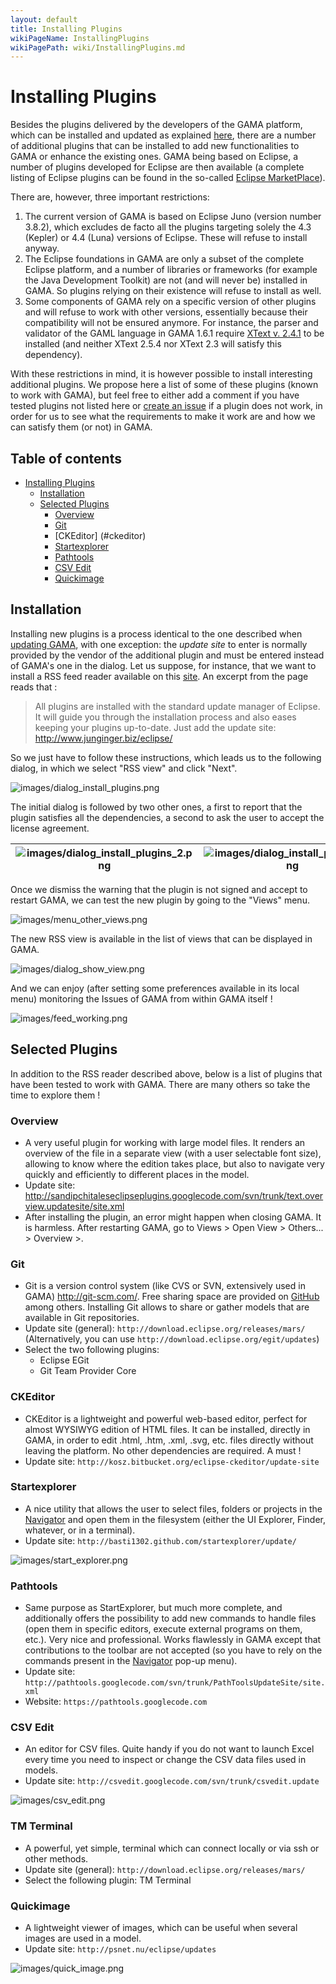 ```yaml
---
layout: default
title: Installing Plugins
wikiPageName: InstallingPlugins
wikiPagePath: wiki/InstallingPlugins.md
---
```

# Installing Plugins

Besides the plugins delivered by the developers of the GAMA platform, which can be installed and updated as explained [here](Updating), there are a number of additional plugins that can be installed to add new functionalities to GAMA or enhance the existing ones. GAMA being based on Eclipse, a number of plugins developed for Eclipse are then available (a complete listing of Eclipse plugins can be found in the so-called [Eclipse MarketPlace](http://marketplace.eclipse.org)).

There are, however, three important restrictions:

1. The current version of GAMA is based on Eclipse Juno (version number 3.8.2), which excludes de facto all the plugins targeting solely the 4.3 (Kepler) or 4.4 (Luna) versions of Eclipse. These will refuse to install anyway.
2. The Eclipse foundations in GAMA are only a subset of the complete Eclipse platform, and a number of libraries or frameworks (for example the Java Development Toolkit) are not (and will never be) installed in GAMA. So plugins relying on their existence will refuse to install as well.
3. Some components of GAMA rely on a specific version of other plugins and will refuse to work with other versions, essentially because their compatibility will not be ensured anymore. For instance, the parser and validator of the GAML language in GAMA 1.6.1 require [XText v. 2.4.1](http://www.eclipse.org/Xtext/) to be installed (and neither XText 2.5.4 nor XText 2.3 will satisfy this dependency).

With these restrictions in mind, it is however possible to install interesting additional plugins. We propose here a list of some of these plugins (known to work with GAMA), but feel free to either add a comment if you have tested plugins not listed here or [create an issue](Troubleshooting) if a plugin does not work, in order for us to see what the requirements to make it work are and how we can satisfy them (or not) in GAMA.

## Table of contents 

* [Installing Plugins](#installing-plugins)
	* [Installation](#installation)
	* [Selected Plugins](#selected-plugins)
		* [Overview](#overview)
		* [Git](#git)
		* [CKEditor] (#ckeditor)
		* [Startexplorer](#startexplorer)
		* [Pathtools](#pathtools)
		* [CSV Edit](#csv-edit)
		* [Quickimage](#quickimage)


## Installation
Installing new plugins is a process identical to the one described when [updating GAMA](Updating), with one exception: the _update site_ to enter is normally provided by the vendor of the additional plugin and must be entered instead of GAMA's one in the dialog. Let us suppose, for instance, that we want to install a RSS feed reader available on this [site](http://junginger.biz/eclipse/).
An excerpt from the page reads that :

> All plugins are installed with the standard update manager of Eclipse. It will guide you through the installation process and also eases keeping your plugins up-to-date. Just add the update site: http://www.junginger.biz/eclipse/

So we just have to follow these instructions, which leads us to the following dialog, in which we select "RSS view" and click "Next".

![images/dialog_install_plugins.png](resources/images/installationAndLaunching/dialog_install_plugins.png)

The initial dialog is followed by two other ones, a first to report that the plugin satisfies all the dependencies, a second to ask the user to accept the license agreement.



|![images/dialog_install_plugins_2.png](resources/images/installationAndLaunching/dialog_install_plugins_2.png)|![images/dialog_install_plugins_3.png](resources/images/installationAndLaunching/dialog_install_plugins_3.png)|
|---|---|

Once we dismiss the warning that the plugin is not signed and accept to restart GAMA, we can test the new plugin by going to the "Views" menu.

![images/menu_other_views.png](resources/images/installationAndLaunching/menu_other_views.png)


The new RSS view is available in the list of views that can be displayed in GAMA.

![images/dialog_show_view.png](resources/images/installationAndLaunching/dialog_show_view.png)


And we can enjoy (after setting some preferences available in its local menu) monitoring the Issues of GAMA from within GAMA itself !

![images/feed_working.png](resources/images/installationAndLaunching/feed_working.png)





## Selected Plugins
In addition to the RSS reader described above, below is a list of plugins that have been tested to work with GAMA. There are many others so take the time to explore them !

### Overview
  * A very useful plugin for working with large model files. It renders an overview of the file in a separate view (with a user selectable font size), allowing to know where the edition takes place, but also to navigate very quickly and efficiently to different places in the model.
  * Update site: http://sandipchitaleseclipseplugins.googlecode.com/svn/trunk/text.overview.updatesite/site.xml
  * After installing the plugin, an error might happen when closing GAMA. It is harmless. After restarting GAMA, go to Views > Open View > Others... > Overview >.

### Git
  * Git is a version control system (like CVS or SVN, extensively used in GAMA) http://git-scm.com/. Free sharing space are provided on [GitHub](https://github.com/) among others. Installing Git allows to share or gather models that are available in Git repositories.
  * Update site (general): `http://download.eclipse.org/releases/mars/` (Alternatively, you can use `http://download.eclipse.org/egit/updates`)
  * Select the two following plugins:
    * Eclipse EGit
    * Git Team Provider Core
    
### CKEditor
  * CKEditor is a lightweight and powerful web-based editor, perfect for almost WYSIWYG edition of HTML files. It can be installed, directly in GAMA, in order to edit .html, .htm, .xml, .svg, etc. files directly without leaving the platform. No other dependencies are required. A must ! 
  * Update site: `http://kosz.bitbucket.org/eclipse-ckeditor/update-site`

### Startexplorer
  * A nice utility that allows the user to select files, folders or projects in the [Navigator](NavigatingWorkspace) and open them in the filesystem (either the UI Explorer, Finder, whatever, or in a terminal).
  * Update site: `http://basti1302.github.com/startexplorer/update/`

![images/start_explorer.png](resources/images/installationAndLaunching/start_explorer.png)


### Pathtools
  * Same purpose as StartExplorer, but much more complete, and additionally offers the possibility to add new commands to handle files (open them in specific editors, execute external programs on them, etc.). Very nice and professional. Works flawlessly in GAMA except that contributions to the toolbar are not accepted (so you have to rely on the commands present in the [Navigator](NavigatingWorkspace) pop-up menu).
  * Update site: `http://pathtools.googlecode.com/svn/trunk/PathToolsUpdateSite/site.xml`
  * Website: `https://pathtools.googlecode.com`

### CSV Edit

  * An editor for CSV files. Quite handy if you do not want to launch Excel every time you need to inspect or change the CSV data files used in models.
  * Update site: `http://csvedit.googlecode.com/svn/trunk/csvedit.update`

![images/csv_edit.png](resources/images/installationAndLaunching/csv_edit.png)

### TM Terminal

  * A powerful, yet simple, terminal which can connect locally or via ssh or other methods. 
  * Update site (general): `http://download.eclipse.org/releases/mars/`
  * Select the following plugin: TM Terminal


### Quickimage

  * A lightweight viewer of images, which can be useful when several images are used in a model.
  * Update site: `http://psnet.nu/eclipse/updates`

![images/quick_image.png](resources/images/installationAndLaunching/quick_image.png)
